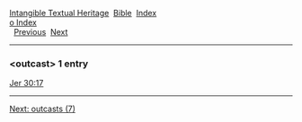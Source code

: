 [Intangible Textual Heritage](../../index)  [Bible](../index) 
[Index](index)   
[o Index](_o_)  
  [Previous](c08114)  [Next](c08116) 

------------------------------------------------------------------------

### &lt;outcast&gt; 1 entry

[Jer 30:17](../kjv/jer030.htm#017)  

------------------------------------------------------------------------

[Next: outcasts (7)](c08116)
